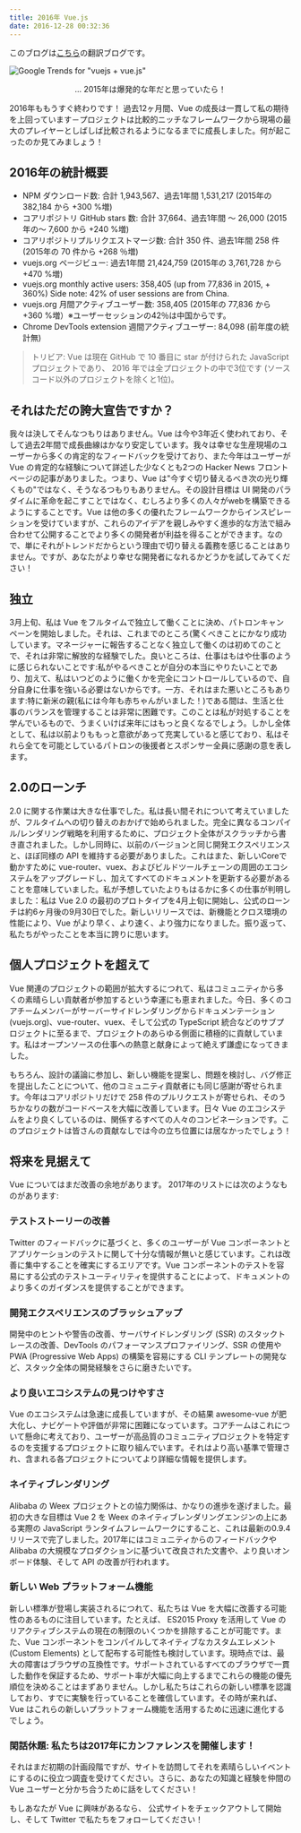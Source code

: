 ```yaml
---
title: 2016年 Vue.js
date: 2016-12-28 00:32:36
---
```


このブログは[こちら](https://medium.com/the-vue-point/vue-in-2016-8df71d98bfb3#.76ezxb9bg)の翻訳ブログです。

![Google Trends for "vuejs + vue.js"](https://cdn-images-1.medium.com/max/1600/1*ZJD3llCWveVH9-uUcCjMCw.png)
<figcaption style="font-size:14px;text-align:center;">... 2015年は爆発的な年だと思っていたら！</figcaption>

2016年ももうすぐ終わりです！ 過去12ヶ月間、Vue の成長は一貫して私の期待を上回っています－プロジェクトは比較的ニッチなフレームワークから現場の最大のプレイヤーとしばしば比較されるようになるまでに成長しました。何が起こったのか見てみましょう！

## 2016年の統計概要

- NPM ダウンロード数: 合計 1,943,567、過去1年間 1,531,217 (2015年の 382,184 から +300 %増)
- コアリポジトリ GitHub stars 数: 合計 37,664、過去1年間 〜 26,000 (2015年の～ 7,600 から +240 %増)
- コアリポジトリプルリクエストマージ数: 合計 350 件、過去1年間 258 件 (2015年の 70 件から +268 ％増)
- vuejs.org ページビュー: 過去1年間 21,424,759 (2015年の 3,761,728 から +470 %増)
- vuejs.org monthly active users: 358,405 (up from 77,836 in 2015, + 360%) Side note: 42% of user sessions are from China.
- vuejs.org 月間アクティブユーザー数: 358,405 (2015年の 77,836 から +360 %増）※ユーザーセッションの42％は中国からです。
- Chrome DevTools extension 週間アクティブユーザー: 84,098 (前年度の統計無)

> トリビア: Vue は現在 GitHub で 10 番目に star が付けられた JavaScript プロジェクトであり、 2016 年では全プロジェクトの中で3位です (ソースコード以外のプロジェクトを除くと1位)。

## それはただの誇大宣告ですか？

我々は決してそんなつもりはありません。Vue は今や3年近く使われており、そして過去2年間で成長曲線はかなり安定しています。我々は幸せな生産現場のユーザーから多くの肯定的なフィードバックを受けており、また今年はユーザーが Vue の肯定的な経験について詳述した少なくとも2つの Hacker News フロントページの記事がありました。つまり、Vue は"今すぐ切り替えるべき次の光り輝くもの"ではなく、そうなるつもりもありません。その設計目標は UI 開発のパラダイムに革命を起こすことではなく、むしろより多くの人々がwebを構築できるようにすることです。Vue は他の多くの優れたフレームワークからインスピレーションを受けていますが、これらのアイデアを親しみやすく進歩的な方法で組み合わせて公開することでより多くの開発者が利益を得ることができます。なので、単にそれがトレンドだからという理由で切り替える義務を感じることはありません。ですが、あなたがより幸せな開発者になれるかどうかを試してみてください！

## 独立

3月上旬、私は Vue をフルタイムで独立して働くことに決め、パトロンキャンペーンを開始しました。それは、これまでのところ(驚くべきことにかなり成功しています。マネージャーに報告することなく独立して働くのは初めてのことで、それは非常に解放的な経験でした。良いところは、仕事はもはや仕事のように感じられないことです:私がやるべきことが自分の本当にやりたいことであり、加えて、私はいつどのように働くかを完全にコントロールしているので、自分自身に仕事を強いる必要はないからです。一方、それはまた悪いところもあります:特に新米の親(私には今年も赤ちゃんがいました！)である間は、生活と仕事のバランスを管理することは非常に困難です。このことは私が対処することを学んでいるもので、うまくいけば来年にはもっと良くなるでしょう。しかし全体として、私は以前よりももっと意欲があって充実していると感じており、私はそれら全てを可能としているパトロンの後援者とスポンサー全員に感謝の意を表します。

## 2.0のローンチ

2.0 に関する作業は大きな仕事でした。私は長い間それについて考えていましたが、フルタイムへの切り替えのおかげで始められました。完全に異なるコンパイル/レンダリング戦略を利用するために、プロジェクト全体がスクラッチから書き直されました。しかし同時に、以前のバージョンと同じ開発エクスペリエンスと、ほぼ同様の API を維持する必要がありました。これはまた、新しいCoreで動かすために vue-router、vuex、およびビルドツールチェーンの周囲のエコシステムをアップグレードし、加えてすべてのドキュメントを更新する必要があることを意味していました。私が予想していたよりもはるかに多くの仕事が判明しました：私は Vue 2.0 の最初のプロトタイプを4月上旬に開始し、公式のローンチは約6ヶ月後の9月30日でした。新しいリリースでは、新機能とクロス環境の性能により、Vue がより早く、より速く、より強力になりました。振り返って、私たちがやったことを本当に誇りに思います。

## 個人プロジェクトを超えて

Vue 関連のプロジェクトの範囲が拡大するにつれて、私はコミュニティから多くの素晴らしい貢献者が参加するという幸運にも恵まれました。今日、多くのコアチームメンバーがサーバーサイドレンダリングからドキュメンテーション(vuejs.org)、vue-router、vuex、そして公式の TypeScript 統合などのサブプロジェクトに至るまで、プロジェクトのあらゆる側面に積極的に貢献しています。私はオープンソースの仕事への熱意と献身によって絶えず謙虚になってきました。

もちろん、設計の議論に参加し、新しい機能を提案し、問題を検討し、バグ修正を提出したことについて、他のコミュニティ貢献者にも同じ感謝が寄せられます。今年はコアリポジトリだけで 258 件のプルリクエストが寄せられ、そのうちかなりの数がコードベースを大幅に改善しています。日々 Vue のエコシステムをより良くしているのは、関係するすべての人々のコンビネーションです。このプロジェクトは皆さんの貢献なしでは今の立ち位置には居なかったでしょう！


## 将来を見据えて

Vue についてはまだ改善の余地があります。 2017年のリストには次のようなものがあります:

### テストストーリーの改善 

Twitter のフィードバックに基づくと、多くのユーザーが Vue コンポーネントとアプリケーションのテストに関して十分な情報が無いと感じています。これは改善に集中することを確実にするエリアです。Vue コンポーネントのテストを容易にする公式のテストユーティリティを提供することによって、ドキュメントのより多くのガイダンスを提供することができます。

### 開発エクスペリエンスのブラッシュアップ

開発中のヒントや警告の改善、サーバサイドレンダリング (SSR) のスタックトレースの改善、DevTools のパフォーマンスプロファイリング、SSR の使用や PWA (Progressive Web Apps) の構築を容易にする CLI テンプレートの開発など、スタック全体の開発経験をさらに磨きたいです。

### より良いエコシステムの見つけやすさ

Vue のエコシステムは急速に成長していますが、その結果 awesome-vue が肥大化し、ナビゲートや評価が非常に困難になっています。コアチームはこれについて懸命に考えており、ユーザーが高品質のコミュニティプロジェクトを特定するのを支援するプロジェクトに取り組んでいます。それはより高い基準で管理され、含まれる各プロジェクトについてより詳細な情報を提供します。

### ネイティブレンダリング

Alibaba の Weex プロジェクトとの協力関係は、かなりの進歩を遂げました。最初の大きな目標は Vue 2 を Weex のネイティブレンダリングエンジンの上にある実際の JavaScript ランタイムフレームワークにすること、これは最新の0.9.4リリースで完了しました。2017年にはコミュニティからのフィードバックや Alibaba の大規模なプロダクションに基づいて改良された文書や、より良いオンボード体験、そして API の改善が行われます。

### 新しい Web プラットフォーム機能

新しい標準が登場し実装されるにつれて、私たちは Vue を大幅に改善する可能性のあるものに注目しています。たとえば、 ES2015 Proxy を活用して Vue のリアクティブシステムの現在の制限のいくつかを排除することが可能です。また、Vue コンポーネントをコンパイルしてネイティブなカスタムエレメント (Custom Elements) として配布する可能性も検討しています。現時点では、最大の障害はブラウザの互換性です。サポートされているすべてのブラウザで一貫した動作を保証するため、サポート率が大幅に向上するまでこれらの機能の優先順位を決めることはまずありません。しかし私たちはこれらの新しい標準を認識しており、すでに実験を行っていることを確信しています。その時が来れば、Vue はこれらの新しいプラットフォーム機能を活用するために迅速に進化するでしょう。

### 閑話休題: 私たちは2017年にカンファレンスを開催します！

それはまだ初期の計画段階ですが、サイトを訪問してそれを素晴らしいイベントにするのに役立つ調査を受けてください。さらに、あなたの知識と経験を仲間の Vue ユーザーと分かち合うために話をしてください！


もしあなたが Vue に興味があるなら、 公式サイトをチェックアウトして開始し、そして Twitter で私たちをフォローしてください！

